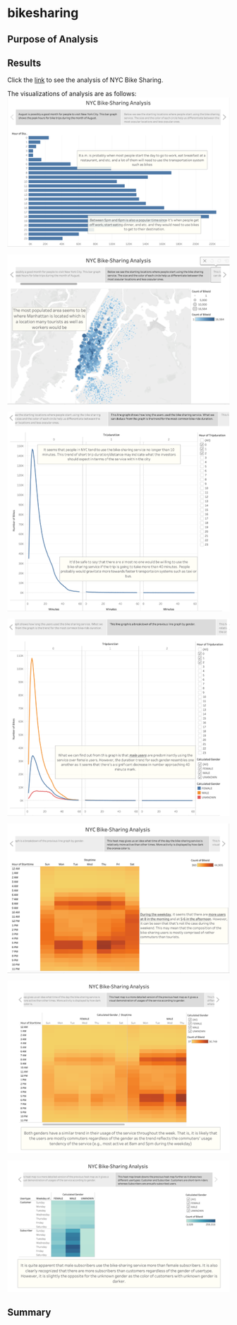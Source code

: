 # bikesharing

## Purpose of Analysis

## Results

Click the [link](https://public.tableau.com/views/NYC_Bike_Sharing_Challenge_16455611531760/Bike-SharingAnalysis?:language=en-US&:display_count=n&:origin=viz_share_link) to see the analysis of NYC Bike Sharing.

The visualizations of analysis are as follows:
![](screenshots/Peak_Hours_August.png)

![](screenshots/Top_Starting_Locations.png)

![](screenshots/Trip_Duration.png)

![](screenshots/Trip_Duration_Gender.png)

![](screenshots/Hourly_Trips_By_Weekday.png)

![](screenshots/Hourly_Trips_By_Weekday_By_Gender.png)

![](screenshots/Weekly_Trips_By_UserType_By_Gender.png)

## Summary